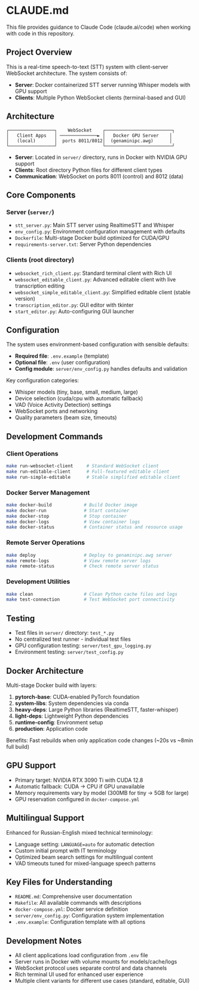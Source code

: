 # CLAUDE.md

This file provides guidance to Claude Code (claude.ai/code) when working with code in this repository.

## Project Overview

This is a real-time speech-to-text (STT) system with client-server WebSocket architecture. The system consists of:
- **Server**: Docker containerized STT server running Whisper models with GPU support
- **Clients**: Multiple Python WebSocket clients (terminal-based and GUI)

## Architecture

```
┌─────────────────┐    WebSocket    ┌─────────────────────────┐
│   Client Apps   │ ──────────────► │   Docker GPU Server    │
│   (local)       │  ports 8011/8012│  (genaminipc.awg)      │
└─────────────────┘                 └─────────────────────────┘
```

- **Server**: Located in `server/` directory, runs in Docker with NVIDIA GPU support
- **Clients**: Root directory Python files for different client types
- **Communication**: WebSocket on ports 8011 (control) and 8012 (data)

## Core Components

### Server (`server/`)
- `stt_server.py`: Main STT server using RealtimeSTT and Whisper
- `env_config.py`: Environment configuration management with defaults
- `Dockerfile`: Multi-stage Docker build optimized for CUDA/GPU
- `requirements-server.txt`: Server Python dependencies

### Clients (root directory)
- `websocket_rich_client.py`: Standard terminal client with Rich UI
- `websocket_editable_client.py`: Advanced editable client with live transcription editing
- `websocket_simple_editable_client.py`: Simplified editable client (stable version)
- `transcription_editor.py`: GUI editor with tkinter
- `start_editor.py`: Auto-configuring GUI launcher

## Configuration

The system uses environment-based configuration with sensible defaults:

- **Required file**: `.env.example` (template)
- **Optional file**: `.env` (user configuration)
- **Config module**: `server/env_config.py` handles defaults and validation

Key configuration categories:
- Whisper models (tiny, base, small, medium, large)
- Device selection (cuda/cpu with automatic fallback)
- VAD (Voice Activity Detection) settings
- WebSocket ports and networking
- Quality parameters (beam size, timeouts)

## Development Commands

### Client Operations
```bash
make run-websocket-client     # Standard WebSocket client
make run-editable-client      # Full-featured editable client
make run-simple-editable      # Stable simplified editable client
```

### Docker Server Management
```bash
make docker-build            # Build Docker image
make docker-run              # Start container
make docker-stop             # Stop container
make docker-logs             # View container logs
make docker-status           # Container status and resource usage
```

### Remote Server Operations
```bash
make deploy                  # Deploy to genaminipc.awg server
make remote-logs             # View remote server logs
make remote-status           # Check remote server status
```

### Development Utilities
```bash
make clean                   # Clean Python cache files and logs
make test-connection         # Test WebSocket port connectivity
```

## Testing

- Test files in `server/` directory: `test_*.py`
- No centralized test runner - individual test files
- GPU configuration testing: `server/test_gpu_logging.py`
- Environment testing: `server/test_config.py`

## Docker Architecture

Multi-stage Docker build with layers:
1. **pytorch-base**: CUDA-enabled PyTorch foundation
2. **system-libs**: System dependencies via conda
3. **heavy-deps**: Large Python libraries (RealtimeSTT, faster-whisper)
4. **light-deps**: Lightweight Python dependencies
5. **runtime-config**: Environment setup
6. **production**: Application code

Benefits: Fast rebuilds when only application code changes (~20s vs ~8min full build)

## GPU Support

- Primary target: NVIDIA RTX 3090 Ti with CUDA 12.8
- Automatic fallback: CUDA → CPU if GPU unavailable
- Memory requirements vary by model (300MB for tiny → 5GB for large)
- GPU reservation configured in `docker-compose.yml`

## Multilingual Support

Enhanced for Russian-English mixed technical terminology:
- Language setting: `LANGUAGE=auto` for automatic detection
- Custom initial prompt with IT terminology
- Optimized beam search settings for multilingual content
- VAD timeouts tuned for mixed-language speech patterns

## Key Files for Understanding

- `README.md`: Comprehensive user documentation
- `Makefile`: All available commands with descriptions
- `docker-compose.yml`: Docker service definition
- `server/env_config.py`: Configuration system implementation
- `.env.example`: Configuration template with all options

## Development Notes

- All client applications load configuration from `.env` file
- Server runs in Docker with volume mounts for models/cache/logs
- WebSocket protocol uses separate control and data channels
- Rich terminal UI used for enhanced user experience
- Multiple client variants for different use cases (standard, editable, GUI)